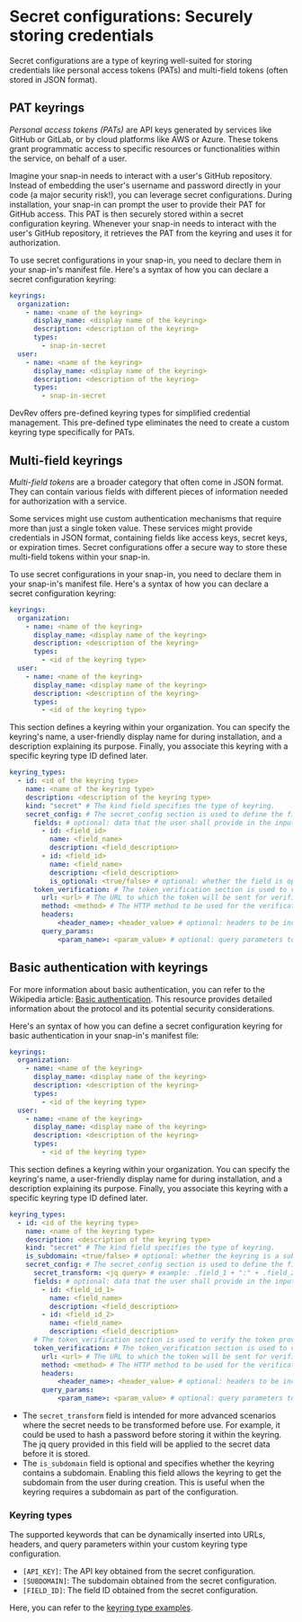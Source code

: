 # Secret configurations: Securely storing credentials

Secret configurations are a type of keyring well-suited for storing credentials like personal access tokens (PATs) and multi-field tokens (often stored in JSON format).

## PAT keyrings

*Personal access tokens (PATs)* are API keys generated by services like GitHub or GitLab, or by cloud platforms like AWS or Azure. These tokens grant programmatic access to specific resources or functionalities within the service, on behalf of a user.

Imagine your snap-in needs to interact with a user's GitHub repository. Instead of embedding the user's username and password directly in your code (a major security risk!), you can leverage secret configurations. During installation, your snap-in can prompt the user to provide their PAT for GitHub access. This PAT is then securely stored within a secret configuration keyring. Whenever your snap-in needs to interact with the user's GitHub repository, it retrieves the PAT from the keyring and uses it for authorization.

To use secret configurations in your snap-in, you need to declare them in your snap-in's manifest file. Here's a syntax of how you can declare a secret configuration keyring:

```yaml
keyrings:
  organization:
    - name: <name of the keyring>
      display_name: <display name of the keyring>
      description: <description of the keyring>
      types:
        - snap-in-secret
  user:
    - name: <name of the keyring>
      display_name: <display name of the keyring>
      description: <description of the keyring>
      types:
        - snap-in-secret
```

DevRev offers pre-defined keyring types for simplified credential management. This pre-defined type eliminates the need to create a custom keyring type specifically for PATs.

## Multi-field keyrings

*Multi-field tokens* are a broader category that often come in JSON format. They can contain various fields with different pieces of information needed for authorization with a service.

Some services might use custom authentication mechanisms that require more than just a single token value. These services might provide credentials in JSON format, containing fields like access keys, secret keys, or expiration times. Secret configurations offer a secure way to store these multi-field tokens within your snap-in.

To use secret configurations in your snap-in, you need to declare them in your snap-in's manifest file. Here's a syntax of how you can declare a secret configuration keyring:

```yaml
keyrings:
  organization:
    - name: <name of the keyring>
      display_name: <display name of the keyring>
      description: <description of the keyring>
      types:
        - <id of the keyring type>
  user:
    - name: <name of the keyring>
      display_name: <display name of the keyring>
      description: <description of the keyring>
      types:
        - <id of the keyring type>
```

This section defines a keyring within your organization. You can specify the keyring's name, a user-friendly display name for during installation, and a description explaining its purpose. Finally, you associate this keyring with a specific keyring type ID defined later.

```yaml
keyring_types:
  - id: <id of the keyring type>
    name: <name of the keyring type>
    description: <description of the keyring type>
    kind: "secret" # The kind field specifies the type of keyring.
    secret_config: # The secret_config section is used to define the fields in the secret.
      fields: # optional: data that the user shall provide in the input form when creating the connection. Each element represents one input field. Fields will be included in the final JSON secret. If omitted, the user will be asked for a generic secret.
        - id: <field_id>
          name: <field_name>
          description: <field_description>
        - id: <field_id>
          name: <field_name>
          description: <field_description>
          is_optional: <true/false> # optional: whether the field is optional or not. Default is false.
      token_verification: # The token_verification section is used to verify the token provided by the user.
        url: <url> # The URL to which the token will be sent for verification.
        method: <method> # The HTTP method to be used for the verification request.
        headers:
            <header_name>: <header_value> # optional: headers to be included in the verification request.
        query_params:
            <param_name>: <param_value> # optional: query parameters to be included in the verification request.
```

## Basic authentication with keyrings

For more information about basic authentication, you can refer to the Wikipedia article: [Basic authentication](https://en.wikipedia.org/wiki/Basic_access_authentication). This resource provides detailed information about the protocol and its potential security considerations.

Here's an syntax of how you can define a secret configuration keyring for basic authentication in your snap-in's manifest file:

```yaml
keyrings:
  organization:
    - name: <name of the keyring>
      display_name: <display name of the keyring>
      description: <description of the keyring>
      types:
        - <id of the keyring type>
  user:
    - name: <name of the keyring>
      display_name: <display name of the keyring>
      description: <description of the keyring>
      types:
        - <id of the keyring type>
```

This section defines a keyring within your organization. You can specify the keyring's name, a user-friendly display name for during installation, and a description explaining its purpose. Finally, you associate this keyring with a specific keyring type ID defined later.

```yaml
keyring_types:
  - id: <id of the keyring type>
    name: <name of the keyring type>
    description: <description of the keyring type>
    kind: "secret" # The kind field specifies the type of keyring.
    is_subdomain: <true/false> # optional: whether the keyring is a subdomain keyring or not. Default is false.
    secret_config: # The secret_config section is used to define the fields in the secret.
      secret_transform: <jq query> # example: .field_1 + ":" + .field_2 | @base64
      fields: # optional: data that the user shall provide in the input form when creating the connection. Each element represents one input field. Fields will be included in the final JSON secret. If omitted, the user will be asked for a generic secret.
        - id: <field_id_1>
          name: <field_name>
          description: <field_description>
        - id: <field_id_2>
          name: <field_name>
          description: <field_description>
      # The token_verification section is used to verify the token provided by the user.
      token_verification: # The token_verification section is used to verify the token provided by the user.
        url: <url> # The URL to which the token will be sent for verification.
        method: <method> # The HTTP method to be used for the verification request.
        headers:
            <header_name>: <header_value> # optional: headers to be included in the verification request.
        query_params:
            <param_name>: <param_value> # optional: query parameters to be included in the verification request.
```

* The `secret_transform` field is intended for more advanced scenarios where the secret needs to be transformed before use. For example, it could be used to hash a password before storing it within the keyring. The jq query provided in this field will be applied to the secret data before it is stored.
* The `is_subdomain` field is optional and specifies whether the keyring contains a subdomain. Enabling this field allows the keyring to get the subdomain from the user during creation. This is useful when the keyring requires a subdomain as part of the configuration.

### Keyring types

The supported keywords that can be dynamically inserted into URLs, headers, and query parameters within your custom keyring type configuration.

* `[API_KEY]`: The API key obtained from the secret configuration.
* `[SUBDOMAIN]`: The subdomain obtained from the secret configuration.
* `[FIELD_ID]`: The field ID obtained from the secret configuration.

Here, you can refer to the [keyring type examples](https://github.com/devrev/snap-in-examples/tree/main/13-keyring-type).